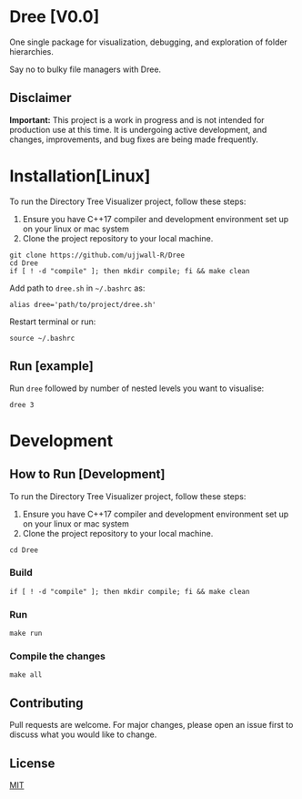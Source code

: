 # Dree [V0.0]

One single package for visualization, debugging, and exploration of folder hierarchies.

Say no to bulky file managers with Dree.

## Disclaimer

**Important:** This project is a work in progress and is not intended for production use at this time. It is undergoing active development, and changes, improvements, and bug fixes are being made frequently.

# Installation[Linux]

To run the Directory Tree Visualizer project, follow these steps:

1. Ensure you have C++17 compiler and development environment set up on your linux or mac system
2. Clone the project repository to your local machine.

```shell
git clone https://github.com/ujjwall-R/Dree
cd Dree
if [ ! -d "compile" ]; then mkdir compile; fi && make clean
```

Add path to `dree.sh` in `~/.bashrc` as:

```
alias dree='path/to/project/dree.sh'
```
Restart terminal or run:
```shell
source ~/.bashrc
```

## Run [example]

Run `dree` followed by number of nested levels you want to visualise:
```
dree 3
```

# Development

## How to Run [Development]

To run the Directory Tree Visualizer project, follow these steps:

1. Ensure you have C++17 compiler and development environment set up on your linux or mac system
2. Clone the project repository to your local machine.

```shell
cd Dree
```

### Build

```shell
if [ ! -d "compile" ]; then mkdir compile; fi && make clean
```

### Run

```shell
make run
```

### Compile the changes

```shell
make all
```

## Contributing

Pull requests are welcome. For major changes, please open an issue first
to discuss what you would like to change.

## License

[MIT](https://choosealicense.com/licenses/mit/)
